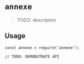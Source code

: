 # `annexe`

> TODO: description

## Usage

```
const annexe = require('annexe');

// TODO: DEMONSTRATE API
```
